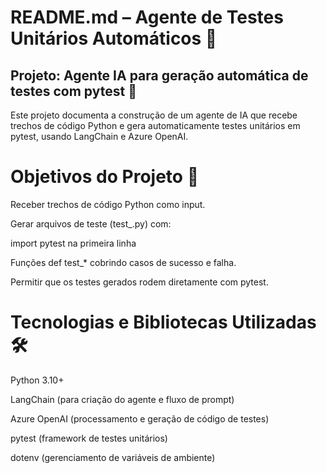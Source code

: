 # README.md – Agente de Testes Unitários Automáticos 📄
## Projeto: Agente IA para geração automática de testes com pytest 🚀

Este projeto documenta a construção de um agente de IA que recebe trechos de código Python e gera automaticamente testes unitários em pytest, usando LangChain e Azure OpenAI.

# Objetivos do Projeto 🎯

Receber trechos de código Python como input.

Gerar arquivos de teste (test_<nome>.py) com:

import pytest na primeira linha

Funções def test_* cobrindo casos de sucesso e falha.

Permitir que os testes gerados rodem diretamente com pytest.

# Tecnologias e Bibliotecas Utilizadas 🛠️

Python 3.10+

LangChain (para criação do agente e fluxo de prompt)

Azure OpenAI (processamento e geração de código de testes)

pytest (framework de testes unitários)

dotenv (gerenciamento de variáveis de ambiente)
